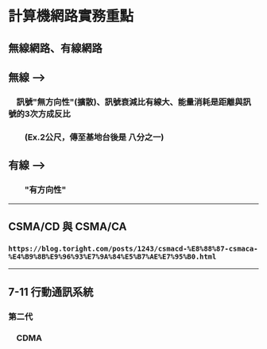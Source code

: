 # 計算機網路實務重點

## 無線網路、有線網路

## 無線 -->
### &emsp;訊號"無方向性"(擴散)、訊號衰減比有線大、能量消耗是距離與訊號的3次方成反比
### &emsp;&emsp;(Ex.2公尺，傳至基地台後是 八分之一)

## 有線 --> 
### &emsp;&emsp;"有方向性"
___
## CSMA/CD 與 CSMA/CA
### `https://blog.toright.com/posts/1243/csmacd-%E8%88%87-csmaca-%E4%B9%8B%E9%96%93%E7%9A%84%E5%B7%AE%E7%95%B0.html`
___
## 7-11 行動通訊系統

### 第二代
### &emsp;CDMA
